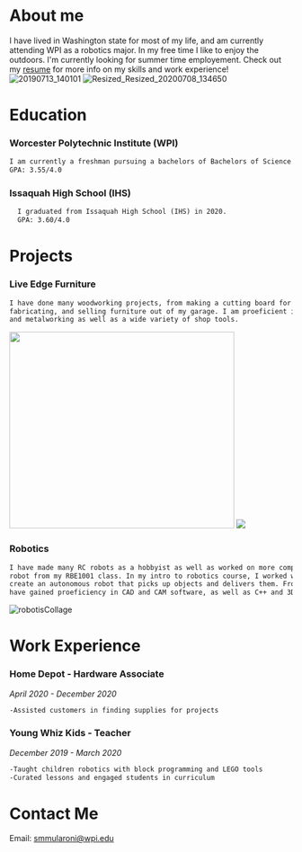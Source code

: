 # **About me**
  I have lived in Washington state for most of my life, and am currently attending WPI as a robotics major. 
  In my free time I like to enjoy the outdoors. I'm currently looking  for summer time employement.
  Check out my [resume](https://github.com/somariamul/Sophia-Mularoni/files/6260245/Resume.pdf) for more info on my skills and work experience!
  ![20190713_140101](https://user-images.githubusercontent.com/23114058/116797495-48f84f00-aab4-11eb-911e-455bf3f06d7e.jpg)
  ![Resized_Resized_20200708_134650](https://user-images.githubusercontent.com/23114058/116797497-4f86c680-aab4-11eb-9e38-178dc72855ea.jpeg)


# **Education**
### **Worcester Polytechnic Institute (WPI)**
```markdown
I am currently a freshman pursuing a bachelors of Bachelors of Science in  Robotics Engineering.
GPA: 3.55/4.0
```

### **Issaquah High School (IHS)**
```markdown
  I graduated from Issaquah High School (IHS) in 2020.
  GPA: 3.60/4.0
```

# **Projects**
### Live Edge Furniture

```markdown
I have done many woodworking projects, from making a cutting board for myself to designing, 
fabricating, and selling furniture out of my garage. I am proeficient in both woodworking 
and metalworking as well as a wide variety of shop tools.
```
<img src="https://user-images.githubusercontent.com/23114058/116767441-20158280-a9fe-11eb-93ca-6af8341c42f9.jpg" width="400" height="350" alt="">
<img src= "https://user-images.githubusercontent.com/23114058/116796858-d4221680-aaad-11eb-88c4-1dfd6af60747.PNG">

### Robotics
```markdown
I have made many RC robots as a hobbyist as well as worked on more complex systems such as the 
robot from my RBE1001 class. In my intro to robotics course, I worked with 2 CS majors to 
create an autonomous robot that picks up objects and delivers them. From these experiences I 
have gained proeficiency in CAD and CAM software, as well as C++ and 3D printing.
```
![robotisCollage](https://user-images.githubusercontent.com/23114058/116796848-bf458300-aaad-11eb-8d2b-41818580ecb8.PNG)

# Work Experience
### Home Depot - Hardware Associate 
*April 2020 - December 2020*
```markdown
-Assisted customers in finding supplies for projects
```

### Young Whiz Kids - Teacher 
*December 2019 - March 2020*
```markdown
-Taught children robotics with block programming and LEGO tools
-Curated lessons and engaged students in curriculum
```

# Contact Me
Email: smmularoni@wpi.edu
